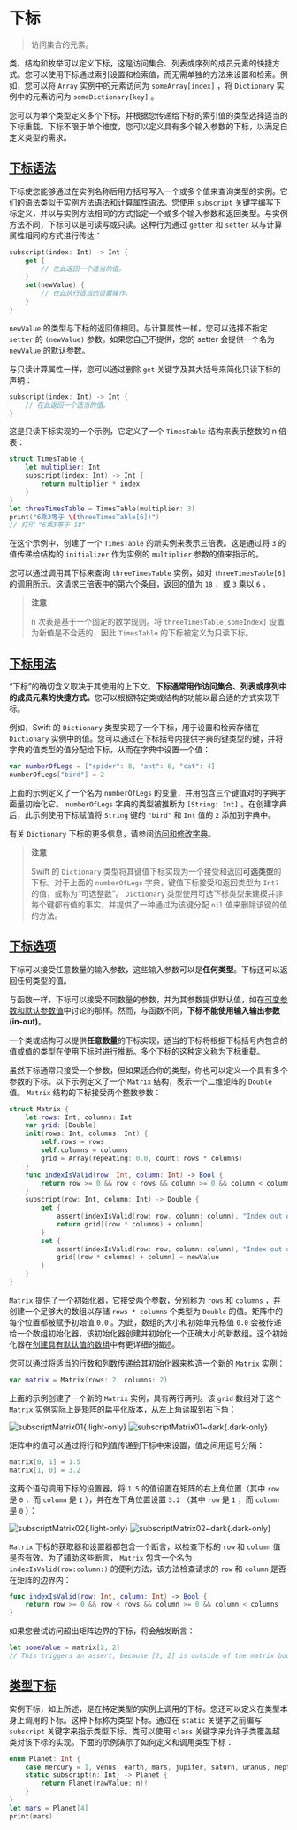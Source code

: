 # 下标

> 访问集合的元素。

类、结构和枚举可以定义下标，这是访问集合、列表或序列的成员元素的快捷方式。您可以使用下标通过索引设置和检索值，而无需单独的方法来设置和检索。例如，您可以将 `Array` 实例中的元素访问为 `someArray[index]` ，将 `Dictionary` 实例中的元素访问为 `someDictionary[key]` 。

您可以为单个类型定义多个下标，并根据您传递给下标的索引值的类型选择适当的下标重载。下标不限于单个维度，您可以定义具有多个输入参数的下标，以满足自定义类型的需求。

## [下标语法](https://docs.swift.org/swift-book/documentation/the-swift-programming-language/subscripts#Subscript-Syntax)

下标使您能够通过在实例名称后用方括号写入一个或多个值来查询类型的实例。它们的语法类似于实例方法语法和计算属性语法。您使用 `subscript` 关键字编写下标定义，并以与实例方法相同的方式指定一个或多个输入参数和返回类型。与实例方法不同，下标可以是可读写或只读。这种行为通过 `getter` 和 `setter` 以与计算属性相同的方式进行传达：

```swift
subscript(index: Int) -> Int {
    get {
        // 在此返回一个适当的值。
    }
    set(newValue) {
        // 在此执行适当的设置操作。
    }
}
```

`newValue` 的类型与下标的返回值相同。与计算属性一样，您可以选择不指定 `setter` 的 `(newValue)` 参数。如果您自己不提供，您的 setter 会提供一个名为 `newValue` 的默认参数。

与只读计算属性一样，您可以通过删除 `get` 关键字及其大括号来简化只读下标的声明：

```swift
subscript(index: Int) -> Int {
    // 在此返回一个适当的值。
}
```

这是只读下标实现的一个示例，它定义了一个 `TimesTable` 结构来表示整数的 n 倍表：

```swift
struct TimesTable {
    let multiplier: Int
    subscript(index: Int) -> Int {
        return multiplier * index
    }
}
let threeTimesTable = TimesTable(multiplier: 3)
print("6乘3等于 \(threeTimesTable[6])")
// 打印 "6乘3等于 18"
```

在这个示例中，创建了一个 `TimesTable` 的新实例来表示三倍表。这是通过将 `3` 的值传递给结构的 `initializer` 作为实例的 `multiplier` 参数的值来指示的。

您可以通过调用其下标来查询 `threeTimesTable` 实例，如对 `threeTimesTable[6]` 的调用所示。这请求三倍表中的第六个条目，返回的值为 `18` ，或 `3` 乘以 `6` 。

> **注意**
>
> n 次表是基于一个固定的数学规则。将 `threeTimesTable[someIndex]` 设置为新值是不合适的，因此 `TimesTable` 的下标被定义为只读下标。

## [下标用法](https://docs.swift.org/swift-book/documentation/the-swift-programming-language/subscripts#Subscript-Usage)

“下标”的确切含义取决于其使用的上下文。**下标通常用作访问集合、列表或序列中的成员元素的快捷方式。**&#x60A8;可以根据特定类或结构的功能以最合适的方式实现下标。

例如，Swift 的 `Dictionary` 类型实现了一个下标，用于设置和检索存储在 `Dictionary` 实例中的值。您可以通过在下标括号内提供字典的键类型的键，并将字典的值类型的值分配给下标，从而在字典中设置一个值：

```swift
var numberOfLegs = ["spider": 8, "ant": 6, "cat": 4]
numberOfLegs["bird"] = 2
```

上面的示例定义了一个名为 `numberOfLegs` 的变量，并用包含三个键值对的字典字面量初始化它。 `numberOfLegs` 字典的类型被推断为 `[String: Int]` 。在创建字典后，此示例使用下标赋值将 `String` 键的 `"bird"` 和 `Int` 值的 `2` 添加到字典中。

有关 `Dictionary` 下标的更多信息，请参阅[访问和修改字典](collection-types.md#accessing-and-modifying-a-dictionary)。

> **注意**
>
> Swift 的 `Dictionary` 类型将其键值下标实现为一个接受和返回**可选类型**的下标。对于上面的 `numberOfLegs` 字典，键值下标接受和返回类型为 `Int?` 的值，或称为“可选整数”。 `Dictionary` 类型使用可选下标类型来建模并非每个键都有值的事实，并提供了一种通过为该键分配 `nil` 值来删除该键的值的方法。

## [下标选项](https://docs.swift.org/swift-book/documentation/the-swift-programming-language/subscripts#Subscript-Options)

下标可以接受任意数量的输入参数，这些输入参数可以是**任何类型**。下标还可以返回任何类型的值。

与函数一样，下标可以接受不同数量的参数，并为其参数提供默认值，如在[可变参数和默认参数值](functions.md#variadic-parameters)中讨论的那样。然而，与函数不同，**下标不能使用输入输出参数(in-out)**。

一个类或结构可以提供**任意数量**的下标实现，适当的下标将根据下标括号内包含的值或值的类型在使用下标时进行推断。多个下标的这种定义称为下标重载。

虽然下标通常只接受一个参数，但如果适合你的类型，你也可以定义一个具有多个参数的下标。以下示例定义了一个 `Matrix` 结构，表示一个二维矩阵的 `Double` 值。 `Matrix` 结构的下标接受两个整数参数：

```swift
struct Matrix {
    let rows: Int, columns: Int
    var grid: [Double]
    init(rows: Int, columns: Int) {
        self.rows = rows
        self.columns = columns
        grid = Array(repeating: 0.0, count: rows * columns)
    }
    func indexIsValid(row: Int, column: Int) -> Bool {
        return row >= 0 && row < rows && column >= 0 && column < columns
    }
    subscript(row: Int, column: Int) -> Double {
        get {
            assert(indexIsValid(row: row, column: column), "Index out of range")
            return grid[(row * columns) + column]
        }
        set {
            assert(indexIsValid(row: row, column: column), "Index out of range")
            grid[(row * columns) + column] = newValue
        }
    }
}
```

`Matrix` 提供了一个初始化器，它接受两个参数，分别称为 `rows` 和 `columns` ，并创建一个足够大的数组以存储 `rows * columns` 个类型为 `Double` 的值。矩阵中的每个位置都被赋予初始值 `0.0` 。为此，数组的大小和初始单元格值 `0.0` 会被传递给一个数组初始化器，该初始化器创建并初始化一个正确大小的新数组。这个初始化器在[创建具有默认值的数组](collection-types.md#创建具有默认值的数组)中有更详细的描述。

您可以通过将适当的行数和列数传递给其初始化器来构造一个新的 `Matrix` 实例：

```swift
var matrix = Matrix(rows: 2, columns: 2)
```

上面的示例创建了一个新的 `Matrix` 实例，具有两行两列。该 `grid` 数组对于这个 `Matrix` 实例实际上是矩阵的扁平化版本，从左上角读取到右下角：

![subscriptMatrix01](https://docs.swift.org/swift-book/images/org.swift.tspl/subscriptMatrix01@2x.png){.light-only}
![subscriptMatrix01~dark](https://docs.swift.org/swift-book/images/org.swift.tspl/subscriptMatrix01~dark@2x.png){.dark-only}

矩阵中的值可以通过将行和列值传递到下标中来设置，值之间用逗号分隔：

```swift
matrix[0, 1] = 1.5
matrix[1, 0] = 3.2
```

这两个语句调用下标的设置器，将 `1.5` 的值设置在矩阵的右上角位置（其中 `row` 是 `0` ，而 `column` 是 `1` ），并在左下角位置设置 `3.2` （其中 `row` 是 `1` ，而 `column` 是 `0` ）：

![subscriptMatrix02](https://docs.swift.org/swift-book/images/org.swift.tspl/subscriptMatrix02@2x.png){.light-only}
![subscriptMatrix02~dark](https://docs.swift.org/swift-book/images/org.swift.tspl/subscriptMatrix02~dark@2x.png){.dark-only}

`Matrix` 下标的获取器和设置器都包含一个断言，以检查下标的 `row` 和 `column` 值是否有效。为了辅助这些断言， `Matrix` 包含一个名为 `indexIsValid(row:column:)` 的便利方法，该方法检查请求的 `row` 和 `column` 是否在矩阵的边界内：

```swift
func indexIsValid(row: Int, column: Int) -> Bool {
    return row >= 0 && row < rows && column >= 0 && column < columns
}
```

如果您尝试访问超出矩阵边界的下标，将会触发断言：

```swift
let someValue = matrix[2, 2]
// This triggers an assert, because [2, 2] is outside of the matrix bounds.
```

## [类型下标](https://docs.swift.org/swift-book/documentation/the-swift-programming-language/subscripts#Type-Subscripts)

实例下标，如上所述，是在特定类型的实例上调用的下标。您还可以定义在类型本身上调用的下标。这种下标称为类型下标。通过在 `static` 关键字之前编写 `subscript` 关键字来指示类型下标。类可以使用 `class` 关键字来允许子类覆盖超类对该下标的实现。下面的示例演示了如何定义和调用类型下标：

```swift
enum Planet: Int {
    case mercury = 1, venus, earth, mars, jupiter, saturn, uranus, neptune
    static subscript(n: Int) -> Planet {
        return Planet(rawValue: n)!
    }
}
let mars = Planet[4]
print(mars)
```
